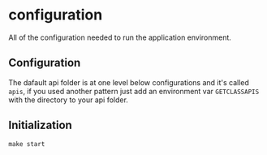 # configuration
All of the configuration needed to run the application environment.

## Configuration
The dafault api folder is at one level below configurations and it's called `apis`, if you used another pattern just add an environment var `GETCLASSAPIS` with the directory to your api folder.

## Initialization
`make start`

